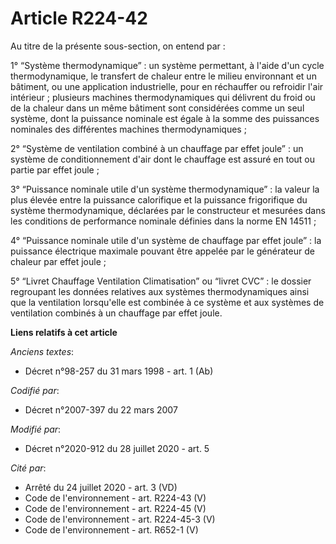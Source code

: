 # Article R224-42

Au titre de la présente sous-section, on entend par :

1° “Système thermodynamique” : un système permettant, à l'aide d'un cycle thermodynamique, le transfert de chaleur entre le
milieu environnant et un bâtiment, ou une application industrielle, pour en réchauffer ou refroidir l'air intérieur ;
plusieurs machines thermodynamiques qui délivrent du froid ou de la chaleur dans un même bâtiment sont considérées comme un
seul système, dont la puissance nominale est égale à la somme des puissances nominales des différentes machines
thermodynamiques ;

2° “Système de ventilation combiné à un chauffage par effet joule” : un système de conditionnement d'air dont le chauffage
est assuré en tout ou partie par effet joule ;

3° “Puissance nominale utile d'un système thermodynamique” : la valeur la plus élevée entre la puissance calorifique et la
puissance frigorifique du système thermodynamique, déclarées par le constructeur et mesurées dans les conditions de
performance nominale définies dans la norme EN 14511 ;

4° “Puissance nominale utile d'un système de chauffage par effet joule” : la puissance électrique maximale pouvant être
appelée par le générateur de chaleur par effet joule ;

5° “Livret Chauffage Ventilation Climatisation” ou “livret CVC” : le dossier regroupant les données relatives aux systèmes
thermodynamiques ainsi que la ventilation lorsqu'elle est combinée à ce système et aux systèmes de ventilation combinés à un
chauffage par effet joule.

**Liens relatifs à cet article**

_Anciens textes_:

  - Décret n°98-257 du 31 mars 1998 - art. 1 (Ab)

_Codifié par_:

  - Décret n°2007-397 du 22 mars 2007

_Modifié par_:

  - Décret n°2020-912 du 28 juillet 2020 - art. 5

_Cité par_:

  - Arrêté du 24 juillet 2020 - art. 3 (VD)
  - Code de l'environnement - art. R224-43 (V)
  - Code de l'environnement - art. R224-45 (V)
  - Code de l'environnement - art. R224-45-3 (V)
  - Code de l'environnement - art. R652-1 (V)
